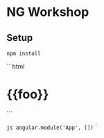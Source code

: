 # NG Workshop

## Setup

```
npm install
```

`` html
<!doctype html>
<html>
  <head>
    <title>Foo</title>
    <link rel="stylesheet" href="//cdnjs.cloudflare.com/ajax/libs/normalize/3.0.3/normalize.min.css">
    <link rel="stylesheet" href="//cdnjs.cloudflare.com/ajax/libs/skeleton/2.0.4/skeleton.min.css">
  </head>
  <body ng-app="App">
    <div ng-init="foo='bar'"></div>
    <h1>{{foo}}</h1>
    <script src="node_modules/angular/angular.js"></script>
    <script src="app.js"></script>
  </body>
</html>
```

`` js
angular.module('App', [])
``
`
